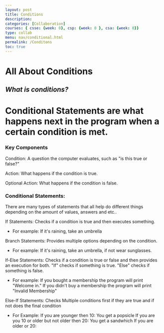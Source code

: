 ```yaml
---
layout: post
title: Conditions
description: 
categories: [Collaboration]
courses: { csse: {week: 0}, csp: {week: 0 }, csa: {week: 0}}
type: collab
menu: nav/conditional.html
permalink: /Conditons
toc: true
---
```


# All About Conditions

## ***What is conditions?*** 
Conditional Statements are what happens next in the program when a certain condition is met. 
=======
### **Key Components**
Condition: A question the computer evaluates, such as "is this true or false?"

Action: What happens if the condition is true.

Optional Action: What happens if the condition is false.

### **Conditional Statements**: 
There are many types of statements that all help do different things depending on the amount of values, answers and etc..

If Statements: Checks if a condition is true and then executes something. 
- For example: If it's raining, take an umbrella

Branch Statements: Provides multiple options depending on the condition.
- For example: If it's raining, take an umbrella, if not wear sunglasses.

If-Else Statements: Checks if a condition is true or false and then provides an execution for both. "If" checks if something is true. "Else" checks if something is false.
- For example: If you bought a membership the program will print "Welcome in."
If you didn't buy a membership the program will print "Invalid Membership"

Else-If Statements: Checks Multiple conditions first if they are true and if not does the final condition
- For Example: If you are younger then 10: You get a popsicle
If you are you 10 or older but not older then 20: You get a sandwhich
If you are older or 20: 

